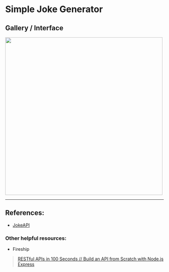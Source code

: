 # Simple Joke Generator
## Gallery / Interface
<img src="https://github.com/user-attachments/assets/6989d89a-7d4f-4fee-83b2-df3d2e5a4bd4" width="500">

---
## References:
- [JokeAPI](https://sv443.net/jokeapi/v2/)

### Other helpful resources:
- Fireship
>[RESTful APIs in 100 Seconds // Build an API from Scratch with Node.js Express](https://youtu.be/-MTSQjw5DrM?si=bvqZoE_xKSv30c0P)

